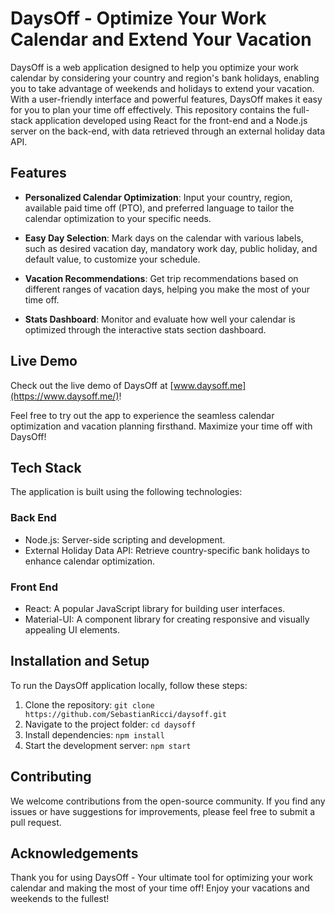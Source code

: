 # DaysOff - Optimize Your Work Calendar and Extend Your Vacation

DaysOff is a web application designed to help you optimize your work calendar by considering your country and region's bank holidays, enabling you to take advantage of weekends and holidays to extend your vacation. With a user-friendly interface and powerful features, DaysOff makes it easy for you to plan your time off effectively. This repository contains the full-stack application developed using React for the front-end and a Node.js server on the back-end, with data retrieved through an external holiday data API.

## Features

- **Personalized Calendar Optimization**: Input your country, region, available paid time off (PTO), and preferred language to tailor the calendar optimization to your specific needs.

- **Easy Day Selection**: Mark days on the calendar with various labels, such as desired vacation day, mandatory work day, public holiday, and default value, to customize your schedule.

- **Vacation Recommendations**: Get trip recommendations based on different ranges of vacation days, helping you make the most of your time off.

- **Stats Dashboard**: Monitor and evaluate how well your calendar is optimized through the interactive stats section dashboard.

## Live Demo

Check out the live demo of DaysOff at [www.daysoff.me](https://www.daysoff.me/)!

Feel free to try out the app to experience the seamless calendar optimization and vacation planning firsthand. Maximize your time off with DaysOff!

## Tech Stack

The application is built using the following technologies:

### Back End

- Node.js: Server-side scripting and development.
- External Holiday Data API: Retrieve country-specific bank holidays to enhance calendar optimization.

### Front End

- React: A popular JavaScript library for building user interfaces.
- Material-UI: A component library for creating responsive and visually appealing UI elements.

## Installation and Setup

To run the DaysOff application locally, follow these steps:

1. Clone the repository: `git clone https://github.com/SebastianRicci/daysoff.git`
2. Navigate to the project folder: `cd daysoff`
3. Install dependencies: `npm install`
4. Start the development server: `npm start`

## Contributing

We welcome contributions from the open-source community. If you find any issues or have suggestions for improvements, please feel free to submit a pull request.

## Acknowledgements

Thank you for using DaysOff - Your ultimate tool for optimizing your work calendar and making the most of your time off! Enjoy your vacations and weekends to the fullest!
